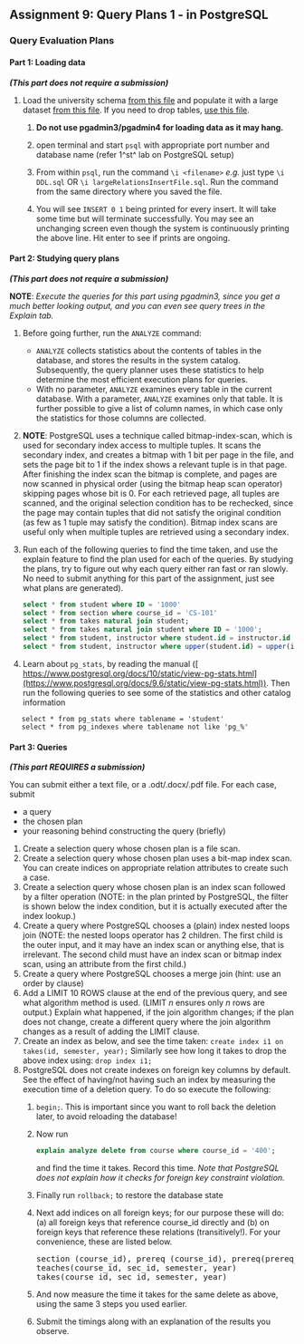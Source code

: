 ## Assignment 9: Query Plans 1 - in PostgreSQL

### **Query Evaluation Plans**

#### Part 1: Loading data

***(This part does not require a submission)***

1. Load the university schema [from this file](resources/DDL.sql) and populate it with a large dataset [from this file](resources/largeRelationsInsertFile.sql). If you need to drop tables, [use this file](resources/DDL-drop.sql).

   1. **Do not use pgadmin3/pgadmin4 for loading data as it may hang.**

   2. open terminal and start `psql` with appropriate port number and database name (refer 1^st^ lab on PostgreSQL setup)

   3. From within `psql`, run the command `\i <filename>` *e.g.* just type `\i DDL.sql` OR `\i largeRelationsInsertFile.sql`. Run the command from the same directory where you saved the file.

   5. You will see `INSERT 0 1` being printed for every insert. It will take some time but will terminate successfully. You may see an unchanging screen even though the system is continuously printing the above line. Hit enter to see if prints are ongoing.

#### Part 2: Studying query plans

***(This part does not require a submission)***

**NOTE**: *Execute the queries for this part using pgadmin3, since you get a much better looking output, and you can even see query trees in the Explain tab.*

1. Before going further, run the `ANALYZE` command:
   - `ANALYZE` collects statistics about the contents of tables in the database, and stores the results in the system catalog. Subsequently, the query planner uses these statistics to help determine the most efficient execution plans for queries.
   - With no parameter, `ANALYZE` examines every table in the current database. With a parameter, `ANALYZE` examines only that table. It is further possible to give a list of column names, in which case only the statistics for those columns are collected.

1. **NOTE**: PostgreSQL uses a technique called bitmap-index-scan, which is used for secondary index access to multiple tuples. It scans the secondary index, and creates a bitmap with 1 bit per page in the file, and sets the page bit to 1 if the index shows a relevant tuple is in that page. After finishing the index scan the bitmap is complete, and pages are now scanned in physical order (using the bitmap heap scan operator) skipping pages whose bit is 0. For each retrieved page, all tuples are scanned, and the original selection condition has to be rechecked, since the page may contain tuples that did not satisfy the original condition (as few as 1 tuple may satisfy the condition). Bitmap index scans are useful only when multiple tuples are retrieved using a secondary index.

2. Run each of the following queries to find the time taken, and use the explain feature to find the plan used for each of the queries. By studying the plans, try to figure out why each query either ran fast or ran slowly. No need to submit anything for this part of the assignment, just see what plans are generated).

   ```sql
   select * from student where ID = '1000'
   select * from section where course_id = 'CS-101'
   select * from takes natural join student;
   select * from takes natural join student where ID = '1000';
   select * from student, instructor where student.id = instructor.id and student.id = '1000'
   select * from student, instructor where upper(student.id) = upper(instructor.id) and student.id = '1000'
   ```

3. Learn about `pg_stats`, by reading the manual ([ https://www.postgresql.org/docs/10/static/view-pg-stats.html](https://www.postgresql.org/docs/9.6/static/view-pg-stats.html)). Then run the following queries to see some of the statistics and other catalog information
   
```sqlite
   select * from pg_stats where tablename = 'student'
   select * from pg_indexes where tablename not like 'pg_%'
```

#### Part 3: Queries

***(This part REQUIRES a submission)***

You can submit either a text file, or a .odt/.docx/.pdf file. For each case, submit

- a query
- the chosen plan
- your reasoning behind constructing the query (briefly)

1. Create a selection query whose chosen plan is a file scan.
2. Create a selection query whose chosen plan uses a bit-map index scan.  You can create indices on appropriate relation attributes to create such a case.
3. Create a selection query whose chosen plan is an index scan followed by a filter operation (NOTE: in the plan printed by PostgreSQL, the filter is shown below the index condition, but it is actually executed after the index lookup.)
4. Create a query where PostgreSQL chooses a (plain) index nested loops join (NOTE: the nested loops operator has 2 children. The first child is the outer input, and it may have an index scan or anything else, that is irrelevant. The second child must have an index scan or bitmap index scan, using an attribute from the first child.)
5. Create a query where PostgreSQL chooses a merge join (hint: use an order by clause)
6. Add a LIMIT 10 ROWS clause at the end of the previous query, and see what algorithm method is used.  (LIMIT *n* ensures only *n* rows are output.) Explain what happened, if the join algorithm changes; if the plan does not change, create a different query where the join algorithm changes as a result of adding the LIMIT clause.
7. Create an index as below, and see the time taken: `create index i1 on takes(id, semester, year);`
      Similarly see how long it takes to drop the above index using: `drop index i1;`
8. PostgreSQL does not create indexes on foreign key columns by default. See the effect of having/not having such an index by measuring the execution time of a deletion query. To do so execute the following:
   1. `begin;`. This is important since you want to roll back the deletion later, to avoid reloading the database!

   2. Now run
      
      ```sql
      explain analyze delete from course where course_id = '400';
      ```
      
      and find the time it takes.  Record this time.
      *Note that PostgreSQL does not explain how it checks for foreign key constraint violation.*
      
   3. Finally run `rollback;` to restore the database state

   4. Next add indices on all foreign keys; for our purpose these will do: (a) all foreign keys that reference course_id directly and (b) on foreign keys that reference these relations (transitively!). For your convenience, these are listed below.

      <pre>
      section (course_id), prereq (course_id), prereq(prereq_id)
      teaches(course_id, sec_id, semester, year)
      takes(course_id, sec_id, semester, year)
      </pre>

   5. And now measure the time it takes for the same delete as above, using the same 3 steps you used earlier.

   6. Submit the timings along with an explanation of the results you observe.